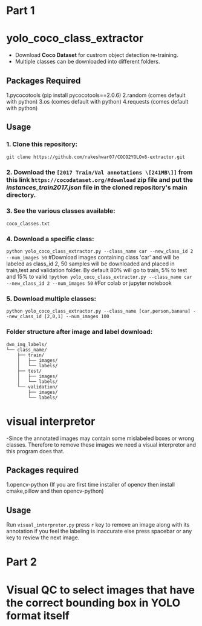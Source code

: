 # Part 1
# yolo_coco_class_extractor

- Download  **Coco Dataset** for custrom object detection re-training.
- Multiple classes can be downloaded into different folders.

## Packages Required
1.pycocotools (pip install pycocotools==2.0.6)
2.random (comes default with python)
3.os (comes default with python)
4.requests (comes default with python)

## Usage
### 1. Clone this repository:  
`git clone https://github.com/rakeshwar07/COCO2YOLOv8-extractor.git`
### 2. Download the `[2017 Train/Val annotations \[241MB\]]` from this link `https://cocodataset.org/#download` zip file and put the *instances_train2017.json* file in the cloned repository's main directory.
### 3. See the various classes available:  
`coco_classes.txt`
### 4. Download a specific class:  
`python yolo_coco_class_extractor.py --class_name car --new_class_id 2 --num_images 50` #Download images containing class 'car' and will be labeled as class_id 2, 50 samples will be downloaded and placed in train,test and validation folder. By default 80% will go to train, 5% to test and 15% to valid
`!python yolo_coco_class_extractor.py --class_name car --new_class_id 2 --num_images 50` #For colab or jupyter notebook
### 5. Download multiple classes:  
`python yolo_coco_class_extractor.py --class_name [car,person,banana] --new_class_id [2,0,1] --num_images 100`
### Folder structure after image and label download:

```
dwn_img_labels/
└── class_name/
    ├── train/
    │   ├── images/
    │   └── labels/
    ├── test/
    │   ├── images/
    │   └── labels/
    └── validation/
        ├── images/
        └── labels/
```

# visual interpretor
-Since the annotated images may contain some mislabeled boxes or wrong classes. Therefore to remove these images we need a visual interpretor and this program does that.

## Packages required
1.opencv-python (If you are first time installer of opencv then install cmake,pillow and then opencv-python)

## Usage
Run `visual_interpretor.py`
press `r` key to remove an image along with its annotation if you feel the labeling is inaccurate else press spacebar or any key to review the next image.

# Part 2
# Visual QC to select images that have the correct bounding box in YOLO format itself
